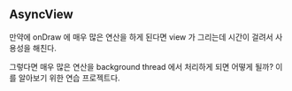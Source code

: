 ## AsyncView

만약에 onDraw 에 매우 많은 연산을 하게 된다면 view 가 그리는데 시간이 걸려서 사용성을 해친다.

그렇다면 매우 많은 연산을 background thread 에서 처리하게 되면 어떻게 될까? 이를 알아보기 위한 연습 프로젝트다.
